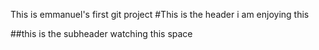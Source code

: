 This is emmanuel's first git project
#This is the header
i am enjoying this

##this is the subheader
watching this space